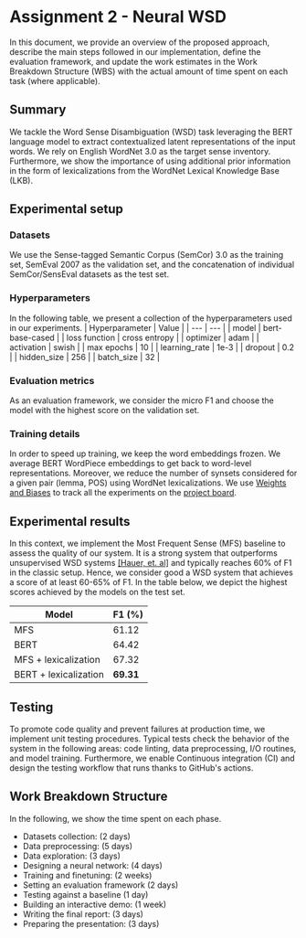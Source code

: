 # Assignment 2 - Neural WSD
In this document, we provide an overview of the proposed approach, describe the main steps followed in our implementation, define the evaluation framework, and update the work estimates in the Work Breakdown Structure (WBS) with the actual amount of time spent on each task (where applicable).

## Summary
We tackle the Word Sense Disambiguation (WSD) task leveraging the BERT language model to extract contextualized latent representations of the input words. We rely on English WordNet 3.0 as the target sense inventory. Furthermore, we show the importance of using additional prior information in the form of lexicalizations from the WordNet Lexical Knowledge Base (LKB).

## Experimental setup

### Datasets
We use the Sense-tagged Semantic Corpus (SemCor) 3.0 as the training set, SemEval 2007 as the validation set, and the concatenation of individual SemCor/SensEval datasets as the test set.

### Hyperparameters
In the following table, we present a collection of the hyperparameters used in our experiments.
| Hyperparameter | Value |
| --- | --- |
| model | bert-base-cased |
| loss function | cross entropy |
| optimizer | adam |
| activation | swish |
| max epochs | 10 |
| learning_rate | 1e-3 |
| dropout | 0.2 |
| hidden_size | 256 |
| batch_size | 32 |

### Evaluation metrics
As an evaluation framework, we consider the micro F1 and choose the model with the highest score on the validation set.

### Training details
In order to speed up training, we keep the word embeddings frozen. We average BERT WordPiece embeddings to get back to word-level representations. Moreover, we reduce the number of synsets considered for a given pair (lemma, POS) using WordNet lexicalizations. We use [Weights and Biases](https://wandb.ai/site) to track all the experiments on the [project board](https://wandb.ai/leonardoemili/neural-wsd?workspace=user-leonardoemili).

## Experimental results
In this context, we implement the Most Frequent Sense (MFS) baseline to assess the quality of our system. It is a strong system that outperforms unsupervised WSD systems [\[Hauer, et. al\]](https://arxiv.org/pdf/1808.06729.pdf) and typically reaches 60\% of F1 in the classic setup. Hence, we consider good a WSD system that achieves a score of at least 60-65\% of F1. In the table below, we depict the highest scores achieved by the models on the test set.

| Model | F1 (\%) |
| --- | --- |
| MFS | 61.12 |
| BERT | 64.42 |
| MFS + lexicalization | 67.32 |
| BERT + lexicalization | **69.31** |

## Testing
To promote code quality and prevent failures at production time, we implement unit testing procedures. Typical tests check the behavior of the system in the following areas: code linting, data preprocessing, I/O routines, and model training. Furthermore, we enable Continuous integration (CI) and design the testing workflow that runs thanks to GitHub's actions.

## Work Breakdown Structure
In the following, we show the time spent on each phase.
- Datasets collection:  (2 days)
- Data preprocessing:  (5 days)
- Data exploration: (3 days)
- Designing a neural network: (4 days)
- Training and finetuning: (2 weeks)
- Setting an evaluation framework (2 days)
- Testing against a baseline (1 day)
- Building an interactive demo: (1 week)
- Writing the final report: (3 days)
- Preparing the presentation: (3 days)
